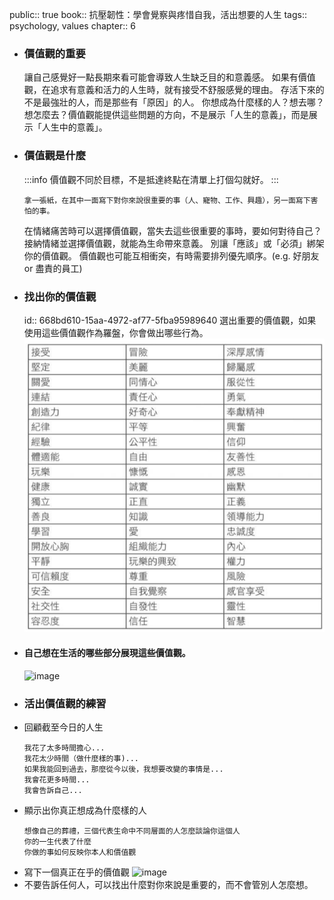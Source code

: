public:: true
book:: 抗壓韌性：學會覺察與疼惜自我，活出想要的人生
tags:: psychology, values
chapter:: 6

- ### 價值觀的重要
  讓自己感覺好一點長期來看可能會導致人生缺乏目的和意義感。
  如果有價值觀，在追求有意義和活力的人生時，就有接受不舒服感覺的理由。
  存活下來的不是最強壯的人，而是那些有「原因」的人。
  你想成為什麼樣的人？想去哪？想怎麼去？價值觀能提供這些問題的方向，不是展示「人生的意義」，而是展示「人生中的意義」。
- ### 價值觀是什麼
  :::info
  價值觀不同於目標，不是抵達終點在清單上打個勾就好。
  :::
  ```
  拿一張紙，在其中一面寫下對你來說很重要的事（人、寵物、工作、興趣），另一面寫下害怕的事。
  ```
  在情緒痛苦時可以選擇價值觀，當失去這些很重要的事時，要如何對待自己？接納情緒並選擇價值觀，就能為生命帶來意義。
  別讓「應該」或「必須」綁架你的價值觀。
  價值觀也可能互相衝突，有時需要排列優先順序。(e.g. 好朋友 or 盡責的員工)
- ### 找出你的價值觀
  id:: 668bd610-15aa-4972-af77-5fba95989640
  選出重要的價值觀，如果使用這些價值觀作為羅盤，你會做出哪些行為。
  ![image.png](../assets/image_1720440368998_0.png)
- #### 自己想在生活的哪些部分展現這些價值觀。
  ![image](https://hackmd.io/_uploads/rkMTfNUt6.png)
- ### 活出價值觀的練習
- 回顧截至今日的人生
  ```
  我花了太多時間擔心...
  我花太少時間（做什麼樣的事)...
  如果我能回到過去，那麼從今以後，我想要改變的事情是...
  我會花更多時間...
  我會告訴自己...
  ```
- 顯示出你真正想成為什麼樣的人
  ```
  想像自己的葬禮，三個代表生命中不同層面的人怎麼談論你這個人
  你的一生代表了什麼
  你做的事如何反映你本人和價值觀
  ```
- 寫下一個真正在乎的價值觀
  ![image](https://hackmd.io/_uploads/BkFSSVUKa.png)
- 不要告訴任何人，可以找出什麼對你來說是重要的，而不會管別人怎麼想。